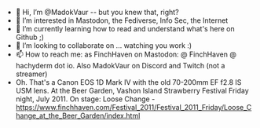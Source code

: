 - 👋 Hi, I’m @MadokVaur -- but you knew that, right?
- 👀 I’m interested in Mastodon, the Fediverse, Info Sec, the Internet
- 🌱 I’m currently learning how to read and understand what's here on Github ;)
- 💞️ I’m looking to collaborate on ... watching you work :)
- 📫 How to reach me: as FinchHaven on Mastodon: @ FinchHaven @ hachyderm dot io. Also MadokVaur on Discord and Twitch (not a streamer)
- Oh. That's a Canon EOS 1D Mark IV with the old 70-200mm EF f2.8 IS USM lens. At the Beer Garden, Vashon Island Strawberry Festival Friday night, July 2011. On stage: Loose Change - https://www.finchhaven.com/Festival_2011/Festival_2011_Friday/Loose_Change_at_the_Beer_Garden/index.html

<!---
MadokVaur/MadokVaur is a ✨ special ✨ repository because its `README.md` (this file) appears on your GitHub profile.
You can click the Preview link to take a look at your changes.
--->
